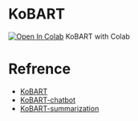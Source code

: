 # KoBART
[![Open In Colab](https://colab.research.google.com/assets/colab-badge.svg)]()
KoBART with Colab

# Refrence
- [KoBART](https://github.com/SKT-AI/KoBART)
- [KoBART-chatbot](https://github.com/haven-jeon/KoBART-chatbot)
- [KoBART-summarization](https://github.com/seujung/KoBART-summarization)
